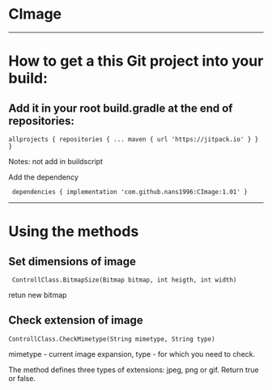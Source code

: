 # CImage

***
How to get a this Git project into your build:
=================
Add it in your root build.gradle at the end of repositories:
----------------------------
`allprojects {
		repositories {
			...
			maven { url 'https://jitpack.io' }
		}
	}`
  
  Notes: not add in buildscript
  
  Add the dependency
  
 ` dependencies {
	        implementation 'com.github.nans1996:CImage:1.01'
	}`
  ***
  Using the methods
  ====
  Set dimensions of image
  -----------
` ControllClass.BitmapSize(Bitmap bitmap, int heigth, int width)`
  
  retun new bitmap
  
  Check extension of image
  -------
  `ControllClass.CheckMimetype(String mimetype, String type)`
  
  mimetype - current image expansion, type - for which you need to check.
  
  The method defines three types of extensions: jpeg, png or gif. Return true or false.
